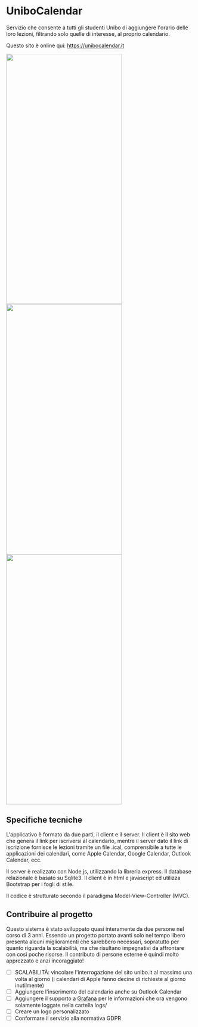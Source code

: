 # UniboCalendar
Servizio che consente a tutti gli studenti Unibo di aggiungere l'orario delle loro lezioni, filtrando solo quelle di interesse, al proprio calendario.

Questo sito è 
online qui: https://unibocalendar.it

<img src="https://user-images.githubusercontent.com/21265557/139593467-ac0207c9-6bd0-4864-bc36-bc323ba8d566.png" alt="" width="310" height="670"> <img src="https://user-images.githubusercontent.com/21265557/139593466-30efeffa-f1ae-4158-9c6a-ef6983bd6a9a.png" alt="" width="310" height="670"> <img src="https://user-images.githubusercontent.com/21265557/139593460-fe7e25d5-4e32-44fc-a99e-5133cbadd4fd.png" alt="" width="310" height="670">

## Specifiche tecniche
L'applicativo è formato da due parti, il client e il server. Il client è il sito web che genera il link per iscriversi al calendario, mentre il server dato il link di iscrizione fornisce le lezioni tramite un file .ical, comprensibile a tutte le applicazioni dei calendari, come Apple Calendar, Google Calendar, Outlook Calendar, ecc.

Il server è realizzato con Node.js, utilizzando la libreria express. Il database relazionale è basato su Sqlite3.
Il client è in html e javascript ed utilizza Bootstrap per i fogli di stile.

Il codice è strutturato secondo il paradigma Model-View-Controller (MVC).

## Contribuire al progetto
Questo sistema è stato sviluppato quasi interamente da due persone nel corso di 3 anni. Essendo un progetto portato avanti solo nel tempo libero presenta alcuni miglioramenti che sarebbero necessari, sopratutto per quanto riguarda la scalabilità, ma che risultano impegnativi da affrontare con così poche risorse. Il contributo di persone esterne è quindi molto apprezzato e anzi incoraggiato!

- [ ] SCALABILITÀ: vincolare l'interrogazione del sito unibo.it al massimo una volta al giorno (i calendari di Apple fanno decine di richieste al giorno inutilmente)
- [ ] Aggiungere l'inserimento del calendario anche su Outlook Calendar
- [ ] Aggiungere il supporto a [Grafana](https://grafana.com) per le informazioni che ora vengono solamente loggate nella cartella logs/
- [ ] Creare un logo personalizzato
- [ ] Conformare il servizio alla normativa GDPR 
